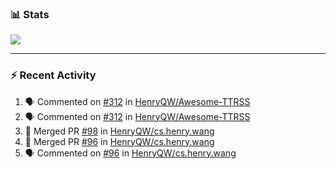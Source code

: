 ### :bar_chart: Stats

<a href="#">
  <img align="center" src="https://github-readme-stats.vercel.app/api?username=henryqw&count_private=true&show_icons=true" />
</a>
<!-- <a href="#">
  <img align="center" src="https://github-readme-stats-git-master.henryqw.vercel.app/api/top-langs/?username=HenryQW&layout=compact" />
</a> -->

---

### :zap: Recent Activity

<!--START_SECTION:activity-->

1. 🗣 Commented on [#312](https://github.com/HenryQW/Awesome-TTRSS/issues/312) in [HenryQW/Awesome-TTRSS](https://github.com/HenryQW/Awesome-TTRSS)
2. 🗣 Commented on [#312](https://github.com/HenryQW/Awesome-TTRSS/issues/312) in [HenryQW/Awesome-TTRSS](https://github.com/HenryQW/Awesome-TTRSS)
3. 🎉 Merged PR [#98](https://github.com/HenryQW/cs.henry.wang/pull/98) in [HenryQW/cs.henry.wang](https://github.com/HenryQW/cs.henry.wang)
4. 🎉 Merged PR [#96](https://github.com/HenryQW/cs.henry.wang/pull/96) in [HenryQW/cs.henry.wang](https://github.com/HenryQW/cs.henry.wang)
5. 🗣 Commented on [#96](https://github.com/HenryQW/cs.henry.wang/issues/96) in [HenryQW/cs.henry.wang](https://github.com/HenryQW/cs.henry.wang)
<!--END_SECTION:activity-->
